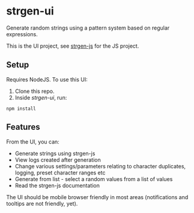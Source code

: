 # strgen-ui

Generate random strings using a pattern system based on regular expressions.

This is the UI project, see [strgen-js](https://github.com/arh23/strgen-js) for the JS project.

## Setup

Requires NodeJS. To use this UI:

1. Clone this repo.
2. Inside *strgen-ui*, run:

~~~~
npm install
~~~~

## Features

From the UI, you can:

- Generate strings using strgen-js
- View logs created after generation
- Change various settings/parameters relating to character duplicates, logging, preset character ranges etc
- Generate from list - select a random values from a list of values
- Read the strgen-js documentation

The UI should be mobile browser friendly in most areas (notifications and tooltips are not friendly, yet).